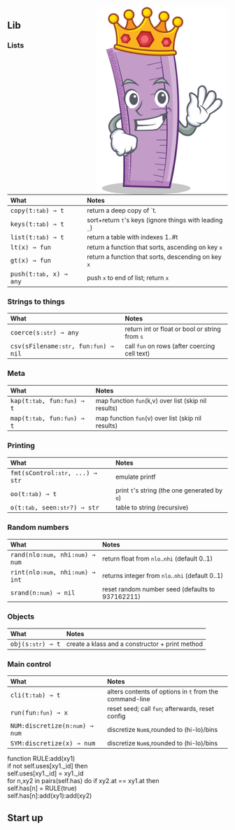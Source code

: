 
<img src='img/ruler.jpg' width=300 align=right>

## Lib	
### Lists	

| What | Notes |
|:---|:---|
| <tt>copy(t:`tab`) &rArr;  t</tt> |  return a deep copy of `t. |
| <tt>keys(t:`tab`) &rArr;  t</tt> |  sort+return `t`'s keys (ignore things with leading `_`) |
| <tt>list(t:`tab`) &rArr;  t</tt> |  return a table with indexes 1..#t |
| <tt>lt(x) &rArr;  fun</tt> |  return a function that sorts, ascending on key `x` |
| <tt>gt(x) &rArr;  fun</tt> |  return a function that sorts, descending on key `x` |
| <tt>push(t:`tab`,  x) &rArr;  any</tt> |  push `x` to end of list; return `x`  |


### Strings to things	

| What | Notes |
|:---|:---|
| <tt>coerce(s:`str`) &rArr;  any</tt> |  return int or float or bool or string from `s` |
| <tt>csv(sFilename:`str`, fun:`fun`) &rArr;  nil</tt> |  call `fun` on rows (after coercing cell text) |


### Meta	

| What | Notes |
|:---|:---|
| <tt>kap(t:`tab`,  fun:`fun`) &rArr;  t</tt> |  map function `fun`(k,v) over list (skip nil results)  |
| <tt>map(t:`tab`,  fun:`fun`) &rArr;  t</tt> |  map function `fun`(v) over list (skip nil results)  |


### Printing	

| What | Notes |
|:---|:---|
| <tt>fmt(sControl:`str`, ...) &rArr;  str</tt> |  emulate printf |
| <tt>oo(t:`tab`) &rArr;  t</tt> |  print `t`'s string (the one generated by `o`) |
| <tt>o(t:`tab`,   seen:`str`?) &rArr;  str</tt> |  table to string (recursive) |


### Random numbers	

| What | Notes |
|:---|:---|
| <tt>rand(nlo:`num`, nhi:`num`) &rArr;  num</tt> |  return float from `nlo`..`nhi` (default 0..1) |
| <tt>rint(nlo:`num`, nhi:`num`) &rArr;  int</tt> |  returns integer from `nlo`..`nhi` (default 0..1) |
| <tt>srand(n:`num`) &rArr;  nil</tt> |  reset random number seed (defaults to 937162211)  |


### Objects	

| What | Notes |
|:---|:---|
| <tt>obj(s:`str`) &rArr;  t</tt> |  create a klass and a constructor + print method |


### Main control	

| What | Notes |
|:---|:---|
| <tt>cli(t:`tab`) &rArr;  t</tt> |  alters contents of options in `t` from the  command-line |
| <tt>run(fun:`fun`) &rArr; x</tt> |  reset seed; call `fun`; afterwards, reset config |
| <tt>NUM:discretize(n:`num`) &rArr;  num</tt> |  discretize `Num`s,rounded to (hi-lo)/bins |
| <tt>SYM:discretize(x) &rArr;  num</tt> |  discretize `Num`s,rounded to (hi-lo)/bins |


function RULE:add(xy1)	
  if not self.uses[xy1._id] then	
    self.uses[xy1._id] = xy1._id	
    for n,xy2 in pairs(self.has) do	
      if xy2.at == xy1.at then	
        self.has[n] = RULE(true)	
        self.has[n]:add(xy1):add(xy2)	
## Start up	
